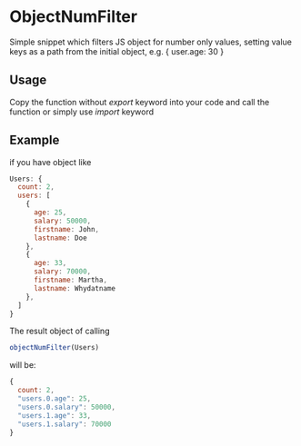 # ObjectNumFilter
Simple snippet which filters JS object for number only values, setting value keys as a path from the initial object, e.g. { user.age: 30 }

## Usage 
Copy the function without *export* keyword into your code and call the function or simply use *import* keyword

## Example
if you have object like 
```javascript
Users: {
  count: 2,
  users: [
    {
      age: 25,
      salary: 50000,
      firstname: John,
      lastname: Doe
    },
    {
      age: 33,
      salary: 70000,
      firstname: Martha,
      lastname: Whydatname
    },
  ]
}
```
The result object of calling 
```javascript
objectNumFilter(Users)
``` 

will be:

```javascript
{
  count: 2,
  "users.0.age": 25,
  "users.0.salary": 50000,
  "users.1.age": 33,
  "users.1.salary": 70000
}
```

